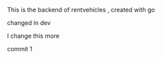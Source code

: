 This is the backend of rentvehicles , created with go 

changed in dev

I change this more

commit 1
